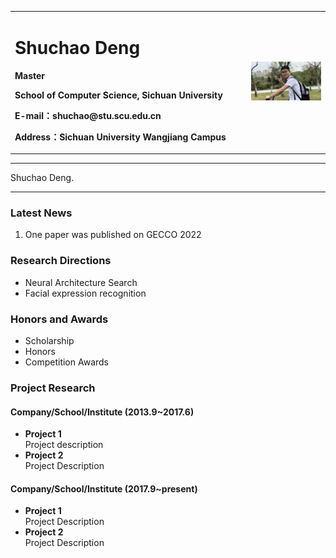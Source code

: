 <div>
<table border="0">
  <tr>
    <td>
      <h1>Shuchao Deng</h1>
      <p><b>Master</b></p>
      <p><b>School of Computer Science, Sichuan University</b></p>
      <p><b>E-mail：shuchao@stu.scu.edu.cn</b></p>
      <p><b>Address：Sichuan University Wangjiang Campus</b></p>
    </td>
    <td width="25%">
      <img src="/shuchao.jpg" width="100%">
    </td>
  </tr>
</table>
</div>

---

Shuchao Deng.

---

### Latest News
1. One paper was published on GECCO 2022

### Research Directions
- Neural Architecture Search
- Facial expression recognition

### Honors and Awards
- Scholarship
- Honors
- Competition Awards
### Project Research
#### Company/School/Institute (2013.9~2017.6)
- **Project 1**  
Project description
- **Project 2**  
Project Description

#### Company/School/Institute (2017.9~present)
- **Project 1**  
Project Description
- **Project 2**  
Project Description

